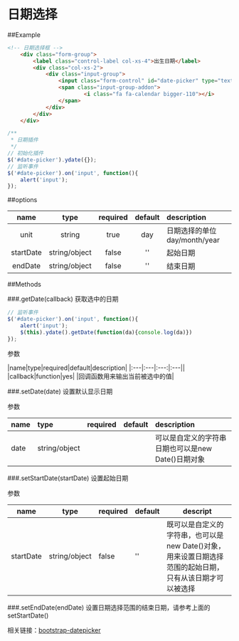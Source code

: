 # 日期选择
##Example
```html
<!-- 日期选择框 -->
    <div class="form-group">
        <label class="control-label col-xs-4">出生日期</label>
        <div class="col-xs-2">
            <div class="input-group">
                <input class="form-control" id="date-picker" type="text"  placeholder="请选择日期" />
                <span class="input-group-addon">
                        <i class="fa fa-calendar bigger-110"></i>
                </span>
            </div>
        </div>
    </div>
```
```javascript
/**
 * 日期插件
 */
// 初始化插件
$('#date-picker').ydate({});
// 监听事件
$('#date-picker').on('input', function(){
    alert('input');
});
```
##options

|name|type|required|default|description|
|:---:|:---:|:---:|:---:|:---|
|unit|string|true|day|日期选择的单位day/month/year|
|startDate|string/object|false|''|起始日期|
|endDate|string/object|false|''|结束日期|

##Methods

###.getDate(callback)
获取选中的日期

```javascript
// 监听事件
$('#date-picker').on('input', function(){
    alert('input');
    $(this).ydate().getDate(function(da){console.log(da)})
});
```
参数

|name|type|required|default|description|
|:---|:---|:---:|:---||
|callback|function|yes| |回调函数用来输出当前被选中的值|

###.setDate(date)
设置默认显示日期

参数

|name|type|required|default|description|
|:---|:---|:---|:---|:---|
|date|string/object|||可以是自定义的字符串日期也可以是new Date()日期对象|


###.setStartDate(startDate)
设置起始日期

参数

|name|type|required|default|descript|
|---|---|---|---|----|
|startDate|string/object|false|''|既可以是自定义的字符串，也可以是new Date()对象，用来设置日期选择范围的起始日期，只有从该日期才可以被选择|

###.setEndDate(endDate)
设置日期选择范围的结束日期，请参考上面的setStartDate()


相关链接：[bootstrap-datepicker]( http://bootstrap-datepicker.readthedocs.io/en/latest/options.html )


